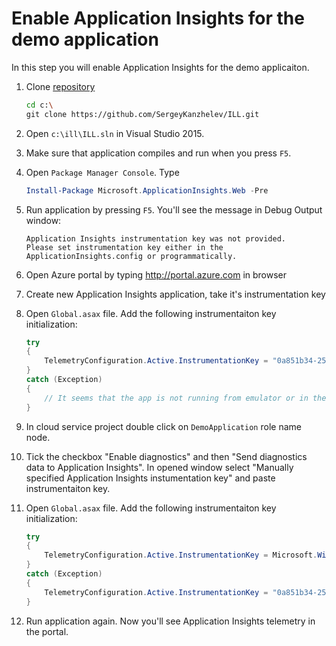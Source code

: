 ﻿# Enable Application Insights for the demo application

In this step you will enable Application Insights for the demo applicaiton. 

1. Clone [repository](https://github.com/SergeyKanzhelev/ILL)

	``` bash
	cd c:\
	git clone https://github.com/SergeyKanzhelev/ILL.git
	```
2. Open ```c:\ill\ILL.sln``` in Visual Studio 2015.
3. Make sure that application compiles and run when you press ```F5```.
4. Open ```Package Manager Console```. Type

	``` powershell
	Install-Package Microsoft.ApplicationInsights.Web -Pre
	```
	
5. Run application by pressing ```F5```. You'll see the message in Debug Output window:

	```
	Application Insights instrumentation key was not provided. 
	Please set instrumentation key either in the ApplicationInsights.config or programmatically.
	```

6. Open Azure portal by typing http://portal.azure.com in browser
7. Create new Application Insights application, take it's instrumentation key
8. Open ```Global.asax``` file. Add the following instrumentaiton key initialization:

	``` csharp
	try
	{
		TelemetryConfiguration.Active.InstrumentationKey = "0a851b34-2593-4151-a7de-350f2871be5b"; 
	}
	catch (Exception)
	{
		// It seems that the app is not running from emulator or in the cloud. No telemetry wll be send
	}
	```

9. In cloud service project double click on ```DemoApplication``` role name node.
10. Tick the checkbox "Enable diagnostics" and then "Send diagnostics data to Application Insights". In opened window select "Manually specified Application Insights instumentation key" and paste instrumentaiton key.
11. Open ```Global.asax``` file. Add the following instrumentaiton key initialization:

	``` csharp
	try
	{
		TelemetryConfiguration.Active.InstrumentationKey = Microsoft.WindowsAzure.ServiceRuntime.RoleEnvironment.GetConfigurationSettingValue("APPINSIGHTS_INSTRUMENTATIONKEY");
	}
	catch (Exception)
	{
		TelemetryConfiguration.Active.InstrumentationKey = "0a851b34-2593-4151-a7de-350f2871be5b";
	}
	```

12. Run application again. Now you'll see Application Insights telemetry in the portal.
